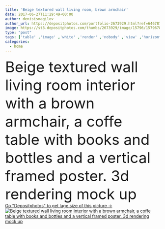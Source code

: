```yaml
---
title: 'Beige textured wall living room, brown armchair'
date: 2017-06-27T11:29:49+00:00
author: denisismagilov
author_url: https://depositphotos.com/portfolio-2673929.html?ref=64678756
image: https://st3.depositphotos.com/thumbs/2673929/image/15796/157967868/api_thumb_450.jpg?forcejpeg=true
type: "post"
tags: ['table' ,'image' ,'white' ,'render' ,'nobody' ,'view' ,'horizontal' ,'illustration' ,'design' ,'copy' ,'space' ,'luxury' ,'empty' ,'up' ,'coffee' ,'style' ,'border' ,'frame' ,'photo' ,'picture' ,'banner' ,'3d' ,'modern' ,'architecture' ,'estate' ,'office' ,'wall' ,'real' ,'interior' ,'blank' ,'home' ,'clear' ,'lifestyle' ,'furniture' ,'gallery' ,'room' ,'template' ,'sample' ,'floor' ,'canvas' ,'living' ,'apartment' ,'loft' ,'contemporary' ,'poster' ,'rendering' ,'minimalism' ,'armchair' ,'mockup' ,'mock' ]
categories: 
  - home
---
```

<div aling="center">
            <font size="60"> Beige textured wall living room interior with a brown armchair, a coffe table with books and bottles and a vertical framed poster. 3d rendering mock up</font>   
</div>
<div>
    <a href='https://st3.depositphotos.com/thumbs/2673929/image/15796/157967868/api_thumb_450.jpg?forcejpeg=true?ref=64678756' target=_blank > Go "Depositphotos" to get lage size of this picture ->
        <img href='https://st3.depositphotos.com/thumbs/2673929/image/15796/157967868/api_thumb_450.jpg?forcejpeg=true?ref=64678756' src='https://st3.depositphotos.com/2673929/15796/i/950/depositphotos_157967868-stock-photo-beige-textured-wall-living-room.jpg?forcejpeg=true' alt='Beige textured wall living room interior with a brown armchair, a coffe table with books and bottles and a vertical framed poster. 3d rendering mock up' >
    </a>
</div>
